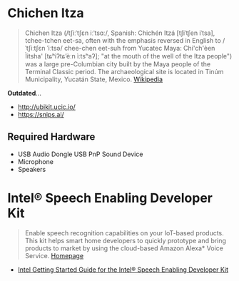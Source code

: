 # Chichen Itza

> Chichen Itza (/tʃiːˈtʃɛn iːˈtsɑː/, Spanish: Chichén Itzá [tʃiˈtʃen iˈtsa], tchee-tchen eet-sa, often with the emphasis reversed in English to /ˈtʃiːtʃɛn ˈiːtsə/ chee-chen eet-suh from Yucatec Maya: Chi'ch'èen Ìitsha' [tɕʰiʔtɕʼèːn ìːtsʰaʔ]; "at the mouth of the well of the Itza people") was a large pre-Columbian city built by the Maya people of the Terminal Classic period. The archaeological site is located in Tinúm Municipality, Yucatán State, Mexico. [Wikipedia](https://en.wikipedia.org/wiki/Chichen_Itza)

__Outdated__...

- http://ubikit.ucic.io/
- https://snips.ai/

## Required Hardware

- USB Audio Dongle USB PnP Sound Device
- Microphone
- Speakers

# Intel® Speech Enabling Developer Kit

> Enable speech recognition capabilities on your IoT-based products. This kit helps smart home developers to quickly prototype and bring products to market by using the cloud-based Amazon Alexa* Voice Service. [Homepage](https://software.intel.com/en-us/iot/speech-enabling-dev-kit)

- [Intel Getting Started Guide for the Intel® Speech Enabling Developer Kit](https://software.intel.com/en-us/articles/getting-started-guide-for-the-intel-speech-enabling-developer-kit)